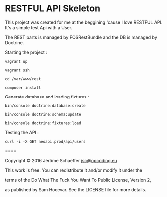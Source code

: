 RESTFUL API Skeleton
=======

This project was created for me at the beggining 'cause I love RESTFUL API. 
It's a simple test Api with a User.

The REST parts is managed by FOSRestBundle and the DB is managed by Doctrine.


Starting the project : 

`vagrant up`

`vagrant ssh` 

`cd /var/www/rest`

`composer install`
 
Generate database and loading fixtures :
 
`bin/console doctrine:database:create` 

`bin/console doctrine:schema:update` 

`bin/console doctrine:fixtures:load` 


Testing the API : 

`curl -i -X GET neoapi.prod/api/users`

====


Copyright © 2016 Jérôme Schaeffer <jsc@opcoding.eu>

This work is free. You can redistribute it and/or modify it under the

terms of the Do What The Fuck You Want To Public License, Version 2,

as published by Sam Hocevar. See the LICENSE file for more details.
